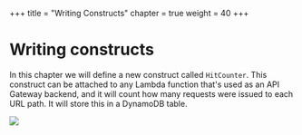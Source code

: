 +++
title = "Writing Constructs"
chapter = true
weight = 40
+++

# Writing constructs

In this chapter we will define a new construct called `HitCounter`. This
construct can be attached to any Lambda function that's used as an API Gateway
backend, and it will count how many requests were issued to each URL path. It
will store this in a DynamoDB table.

![](images/hit-counter.png)
